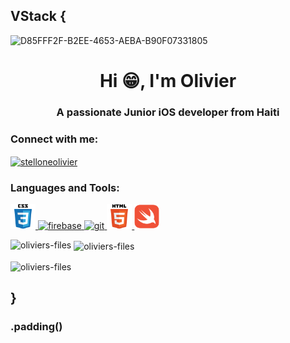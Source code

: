 <h2 align="left">VStack {</h2>

![D85FFF2F-B2EE-4653-AEBA-B90F07331805](https://github.com/user-attachments/assets/a6465712-d914-49e2-b33a-feb57d32e20a)

<h1 align="center">Hi 😁, I'm Olivier</h1>
<h3 align="center">A passionate Junior iOS developer from Haiti</h3>

<h3 align="left">Connect with me:</h3>
<p align="left">
<a href="https://linkedin.com/in/stelloneolivier" target="blank"><img align="center" src="https://raw.githubusercontent.com/rahuldkjain/github-profile-readme-generator/master/src/images/icons/Social/linked-in-alt.svg" alt="stelloneolivier" height="30" width="40" /></a>
</p>

<h3 align="left">Languages and Tools:</h3>
<p align="left"> <a href="https://www.w3schools.com/css/" target="_blank" rel="noreferrer"> <img src="https://raw.githubusercontent.com/devicons/devicon/master/icons/css3/css3-original-wordmark.svg" alt="css3" width="40" height="40"/> </a> <a href="https://firebase.google.com/" target="_blank" rel="noreferrer"> <img src="https://www.vectorlogo.zone/logos/firebase/firebase-icon.svg" alt="firebase" width="40" height="40"/> </a> <a href="https://git-scm.com/" target="_blank" rel="noreferrer"> <img src="https://www.vectorlogo.zone/logos/git-scm/git-scm-icon.svg" alt="git" width="40" height="40"/> </a> <a href="https://www.w3.org/html/" target="_blank" rel="noreferrer"> <img src="https://raw.githubusercontent.com/devicons/devicon/master/icons/html5/html5-original-wordmark.svg" alt="html5" width="40" height="40"/> </a> <a href="https://developer.apple.com/swift/" target="_blank" rel="noreferrer"> <img src="https://raw.githubusercontent.com/devicons/devicon/master/icons/swift/swift-original.svg" alt="swift" width="40" height="40"/> </a> </p>

<p><img align="left" src="https://github-readme-stats.vercel.app/api/top-langs?username=oliviers-files&show_icons=true&locale=en&layout=compact" alt="oliviers-files" /></p>

<p>&nbsp;<img align="center" src="https://github-readme-stats.vercel.app/api?username=oliviers-files&show_icons=true&locale=en" alt="oliviers-files" /></p>

<p><img align="center" src="https://github-readme-streak-stats.herokuapp.com/?user=oliviers-files&" alt="oliviers-files" /></p>

<h2 align="left">}</h2>
<h3 align="left">.padding()</h3>
